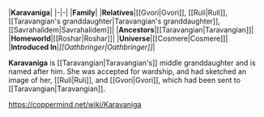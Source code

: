 |**Karavaniga**|
|-|-|
|**Family**|
|**Relatives**|[[Gvori\|Gvori]], [[Ruli\|Ruli]], [[Taravangian's granddaughter\|Taravangian's granddaughter]], [[Savrahalidem\|Savrahalidem]]|
|**Ancestors**|[[Taravangian\|Taravangian]]|
|**Homeworld**|[[Roshar\|Roshar]]|
|**Universe**|[[Cosmere\|Cosmere]]|
|**Introduced In**|*[[Oathbringer\|Oathbringer]]*|

**Karavaniga** is [[Taravangian\|Taravangian's]] middle granddaughter and is named after him.
She was accepted for wardship, and had sketched an image of her, [[Ruli\|Ruli]], and [[Gvori\|Gvori]], which had been sent to [[Taravangian\|Taravangian]].



https://coppermind.net/wiki/Karavaniga